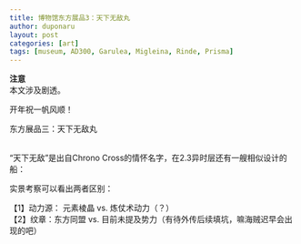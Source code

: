 ```yaml
---
title: 博物馆东方展品3：天下无敌丸
author: duponaru
layout: post
categories: [art]
tags: [museum, AD300, Garulea, Migleina, Rinde, Prisma]
---
```


**注意**  
本文涉及剧透。  


开年祝一帆风顺！  


东方展品三：天下无敌丸  
<span class="image centered"><img src="{{ '/assets/post_img/2020-01-25/ship.png' | relative_url }}" alt="" /></span> 
<span class="image centered"><img src="{{ '/assets/post_img/2020-01-25/ship2.jpg' | relative_url }}" alt="" /></span> 
  
“天下无敌”是出自Chrono Cross的情怀名字，在2.3异时层还有一艘相似设计的船： 
<span class="image centered"><img src="{{ '/assets/post_img/2020-01-25/ship3.jpg' | relative_url }}" alt="" /></span> 
  
实景考察可以看出两者区别： 
<span class="image centered"><img src="{{ '/assets/post_img/2020-01-25/ship4.png' | relative_url }}" alt="" /></span>  

【1】动力源： 元素棱晶 vs. 炼仗术动力（？）  
【2】纹章：东方同盟 vs.   目前未提及势力（有待外传后续填坑，嘛海贼迟早会出现的吧）  
